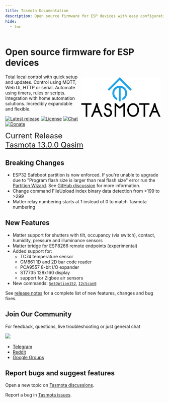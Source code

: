 ```yaml
---
title: Tasmota Documentation
description: Open source firmware for ESP devices with easy configuration using webUI, OTA updates, automation using timers or rules, expandability and entirely local control over MQTT, HTTP, serial or KNX.
hide:
  - toc
---
```

# Open source firmware for ESP devices

<img style="margin: 10px 10px; float:right; width:50%" src="_media/frontlogo.svg" alt="Tasmota Logo"></img>
Total local control with quick setup and updates.
Control using MQTT, Web UI, HTTP or serial.
Automate using timers, rules or scripts.
Integration with home automation solutions.
Incredibly expandable and flexible.

[![Latest release](https://img.shields.io/github/downloads/arendst/Tasmota/total.svg?style=flat-square&color=green)](http://ota.tasmota.com/tasmota/release) [![License](https://img.shields.io/github/license/arendst/Tasmota.svg?style=flat-square)](https://github.com/arendst/Tasmota/blob/development/LICENSE.txt) [![Chat](https://img.shields.io/discord/479389167382691863.svg?style=flat-square&color=blueviolet)](https://discord.gg/Ks2Kzd4) [![Donate](https://img.shields.io/badge/donate-PayPal-blue.svg?style=flat-square)](https://paypal.me/tasmota)

<span style="font-size: 1.5rem">Current Release<BR><a href="https://github.com/arendst/Tasmota/releases/tag/v13.0.0">Tasmota 13.0.0 Qasim</a></span>

## Breaking Changes

- ESP32 Safeboot partition is now enforced. If you're unable to upgrade due to "Program flash size is larger than real flash size" error run the [Partition Wizard](https://tasmota.github.io/docs/Tasmota-Application/#partition-management). See [GitHub discussion](https://github.com/arendst/Tasmota/discussions/18983) for more information.
- Change command FileUpload index binary data detection from >199 to >299
- Matter relay numbering starts at 1 instead of 0 to match Tasmota numbering

## New Features

- Matter support for shutters with tilt, occupancy (via switch), contact, humidity, pressure and illuminance sensors
- Matter bridge for ESP8266 remote endpoints (experimental)
- Added support for:
  - TC74 temperature sensor
  - GM861 1D and 2D bar code reader
  - PCA9557 8-bit I/O expander
  - ST7735 128x160 display
  - support for Zigbee air sensors
- New commands: [`SetOption152`](Commands.md#setoption152), [`I2cScan0`](Commands.md#i2cscan0)

See [release notes](https://github.com/arendst/Tasmota/releases/) for a complete list of new features, changes and bug fixes.

## Join Our Community

For feedback, questions, live troubleshooting or just general chat

<a href="https://discord.gg/Ks2Kzd4"><img src="https://discordapp.com/api/guilds/479389167382691863/widget.png?style=banner3"></a>

- [Telegram](https://t.me/tasmota)
- [Reddit](https://www.reddit.com/r/tasmota/) 
- [Google Groups](https://groups.google.com/d/forum/sonoffusers)

## Report bugs and suggest features

Open a new topic on [Tasmota discussions](https://github.com/arendst/Tasmota/discussions).

Report a bug in [Tasmota issues](https://github.com/arendst/Tasmota/issues).
